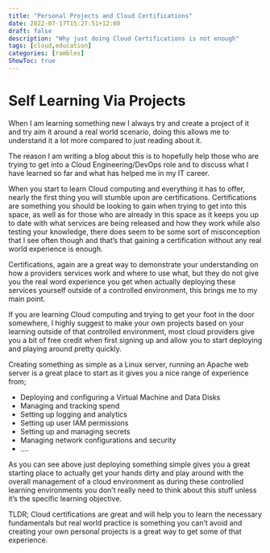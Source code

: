 ```yaml
---
title: "Personal Projects and Cloud Certifications"
date: 2022-07-17T15:27:51+12:00
draft: false
description: "Why just doing Cloud Certifications is not enough"
tags: [cloud,education]
categories: [rambles]
ShowToc: true
---
```


# Self Learning Via Projects
When I am learning something new I always try and create a project of it and try aim it around a real world scenario, doing this allows me to understand it a lot more compared to just reading about it.

The reason I am writing a blog about this is to hopefully help those who are trying to get into a Cloud Engineering/DevOps role and to discuss what I have learned so far and what has helped me in my IT career.

When you start to learn Cloud computing and everything it has to offer, nearly the first thing you will stumble upon are certifications. Certifications are something you should be looking to gain when trying to get into this space, as well as for those who are already in this space as it keeps you up to date with what services are being released and how they work while also testing your knowledge, there does seem to be some sort of misconception that I see often though and that’s that gaining a certification without any real world experience is enough.

Certifications, again are a great way to demonstrate your understanding on how a providers services work and where to use what, but they do not give you the real word experience you get when actually deploying these services yourself outside of a controlled environment, this brings me to my main point.

If you are learning Cloud computing and trying to get your foot in the door somewhere, I highly suggest to make your own projects based on your learning outside of that controlled environment, most cloud providers give you a bit of free credit when first signing up and allow you to start deploying and playing around pretty quickly. 

Creating something as simple as a Linux server, running an Apache web server is a great place to start as it gives you a nice range of experience from;

 * Deploying and configuring a Virtual Machine and Data Disks
 * Managing and tracking spend
 * Setting up logging and analytics
 * Setting up user IAM permissions
 * Setting up and managing secrets
 * Managing network configurations and security
 * ….

As you can see above just deploying something simple gives you a great starting place to actually get your hands dirty and play around with the overall management of a cloud environment as during these controlled learning environments you don’t really need to think about this stuff unless it’s the specific learning objective.

TLDR;
Cloud certifications are great and will help you to learn the necessary fundamentals but real world practice is something you can’t avoid and creating your own personal projects is a great way to get some of that experience. 
